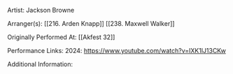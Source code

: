 Artist: Jackson Browne

  

Arranger(s): [[216. Arden Knapp]] [[238. Maxwell Walker]]

  

Originally Performed At: [[Akfest 32]]

  

Performance Links:
2024: https://www.youtube.com/watch?v=IXK1lJ13CKw

  

Additional Information: